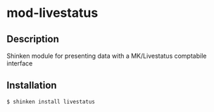 mod-livestatus
==============

Description
-----------
Shinken module for presenting data with a MK/Livestatus comptabile interface

Installation
------------
`$ shinken install livestatus`
